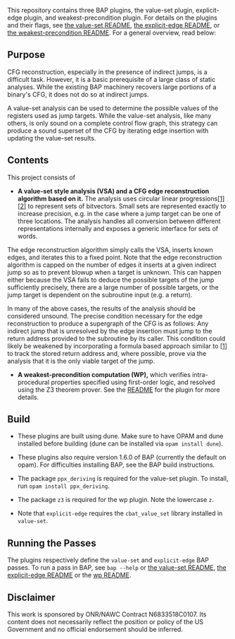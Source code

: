 This repository contains three BAP plugins, the value-set plugin, explicit-edge plugin,
and weakest-precondition plugin.
For details on the plugins and their flags, see [the value-set README](./value_set/README.md),
[the explicit-edge README](./explicit_edge/README.md), or
[the weakest-precondition README](./wp/plugin/README.md). For a general overview, read below:

Purpose
----------------------

CFG reconstruction, especially in the presence of indirect jumps, is a difficult task.
However, it is a basic prerequisite of a large class of static analyses.
While the existing BAP machinery recovers large portions of a binary's CFG, it does not
do so at indirect jumps.

A value-set analysis can be used to determine the possible values of the registers used
as jump targets. While the value-set analysis, like many others, is only sound on a
complete control flow graph, this strategy can produce a sound superset of the CFG by
iterating edge insertion with updating the value-set results.


Contents
---------------------

This project consists of

- **A value-set style analysis (VSA) and a CFG edge reconstruction
algorithm based on it.** The analysis uses circular linear progressions\[[1][1]\]\[[2][2]\] to
represent sets of bitvectors. Small sets are represented exactly to increase precision,
e.g. in the case where a jump target can be one of three locations. The analysis handles
all conversion between different representations internally and exposes a generic interface
for sets of words.

The edge reconstruction algorithm simply calls the VSA, inserts known
edges, and iterates this to a fixed point. Note that the edge reconstruction algorithm
is capped on the number of edges it inserts at a given indirect jump so as to prevent
blowup when a target is unknown. This can happen either because the VSA fails to deduce the
possible targets of the jump sufficiently precisely, there are a large number of possible
targets, or the jump target is dependent on the subroutine input (e.g. a return).

In many of the above cases, the results of the analysis should be considered unsound.
The precise condition necessary for the edge reconstruction to produce a supergraph of
the CFG is as follows: Any indirect jump that is unresolved by the edge insertion
must jump to the return address provided to the subroutine by its caller. This condition
could likely be weakened by incorporating a formula based approach similar to \[[1][1]\]
to track the stored return address and, where possible, prove via the analysis that it
is the only viable target of the jump.

- **A weakest-precondition computation (WP),** which verifies intra-procedural properties specified
using first-order logic, and resolved using the Z3 theorem prover. See the
[README](./wp/plugin) for the plugin for more details.

[1]: http://www.csa.iisc.ernet.in/~cplse/papers/srikant-memocode-2007.pdf
[2]: http://www.es.mdh.se/pdf_publications/3813.pdf


Build
------------------
- These plugins are built using dune. Make sure to have OPAM and dune installed before
building (dune can be installed via `opam install dune`).

- These plugins also require version 1.6.0 of BAP (currently the default on opam).
For difficulties installing BAP, see the BAP build instructions.

- The package `ppx_deriving` is required for the value-set plugin.
To install, run `opam install ppx_deriving`.

- The package `z3` is required for the wp plugin. Note the lowercase `z`.

- Note that `explicit-edge` requires the `cbat_value_set` library installed in `value-set`.


Running the Passes
---------------------
The plugins respectively define the `value-set` and `explicit-edge` BAP passes.
To run a pass in BAP, see `bap --help` or [the value-set README](./value_set/README.md), [the explicit-edge README](./explicit_edge/README.md) or the [wp README](./wp/plugin/README.md).


Disclaimer
-------------------
This work is sponsored by ONR/NAWC Contract N6833518C0107.  Its content does not necessarily reflect the position or policy of the US Government and no official endorsement should be inferred.

